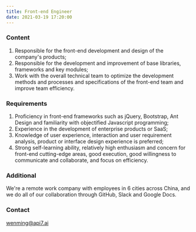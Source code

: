 ```yaml
---
title: Front-end Engineer
date: 2021-03-19 17:20:00
---
```

### Content

1. Responsible for the front-end development and design of the company's products;
2. Responsible for the development and improvement of base libraries, frameworks and key modules;
3. Work with the overall technical team to optimize the development methods and processes and specifications of the front-end team and improve team efficiency.

### Requirements

1. Proficiency in front-end frameworks such as jQuery, Bootstrap, Ant Design and familiarity with objectified Javascript programming;
2. Experience in the development of enterprise products or SaaS;
3. Knowledge of user experience, interaction and user requirement analysis, product or interface design experience is preferred;
4. Strong self-learning ability, relatively high enthusiasm and concern for front-end cutting-edge areas, good execution, good willingness to communicate and collaborate, and focus on efficiency.

### Additional

We're a remote work company with employees in 6 cities across China, and we do all of our collaboration through GitHub, Slack and Google Docs.

### Contact

[wenming@api7.ai](mailto:wenming@api7.ai)
